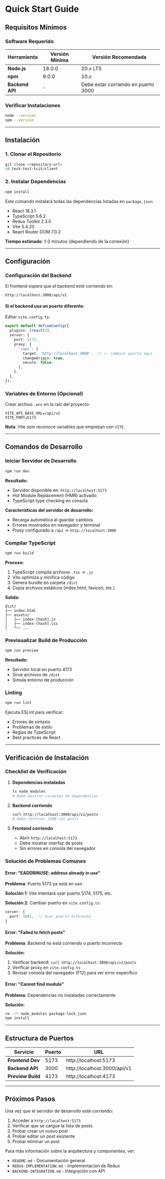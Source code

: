 # Quick Start Guide

## Requisitos Mínimos

### Software Requerido

| Herramienta | Versión Mínima | Versión Recomendada |
|-------------|----------------|---------------------|
| **Node.js** | 18.0.0 | 20.x LTS |
| **npm** | 9.0.0 | 10.x |
| **Backend API** | - | Debe estar corriendo en puerto 3000 |

### Verificar Instalaciones

```bash
node --version
npm --version
```

---

## Instalación

### 1. Clonar el Repositorio

```bash
git clone <repository-url>
cd tech-test-tcit/client
```

### 2. Instalar Dependencias

```bash
npm install
```

Este comando instalará todas las dependencias listadas en `package.json`:
- React 18.3.1
- TypeScript 5.6.2
- Redux Toolkit 2.3.0
- Vite 5.4.20
- React Router DOM 7.0.2

**Tiempo estimado**: 1-2 minutos (dependiendo de la conexión)

---

## Configuración

### Configuración del Backend

El frontend espera que el backend esté corriendo en:

```
http://localhost:3000/api/v1
```

#### Si el backend usa un puerto diferente:

Editar `vite.config.ts`:

```typescript
export default defineConfig({
  plugins: [react()],
  server: {
    port: 5173,
    proxy: {
      '/api': {
        target: 'http://localhost:3000',  // <- Cambiar puerto aquí
        changeOrigin: true,
        secure: false,
      },
    },
  },
});
```

### Variables de Entorno (Opcional)

Crear archivo `.env` en la raíz del proyecto:

```env
VITE_API_BASE_URL=/api/v1
VITE_PORT=5173
```

**Nota**: Vite solo reconoce variables que empiezan con `VITE_`

---

## Comandos de Desarrollo

### Iniciar Servidor de Desarrollo

```bash
npm run dev
```

**Resultado:**
- Servidor disponible en: `http://localhost:5173`
- Hot Module Replacement (HMR) activado
- TypeScript type checking en consola

**Características del servidor de desarrollo:**
- Recarga automática al guardar cambios
- Errores mostrados en navegador y terminal
- Proxy configurado a `/api` -> `http://localhost:3000`

### Compilar TypeScript

```bash
npm run build
```

**Proceso:**
1. TypeScript compila archivos `.tsx` -> `.js`
2. Vite optimiza y minifica código
3. Genera bundle en carpeta `/dist`
4. Copia archivos estáticos (index.html, favicon, etc.)

**Salida:**
```
dist/
├── index.html
├── assets/
│   ├── index-[hash].js
│   ├── index-[hash].css
│   └── ...
```

### Previsualizar Build de Producción

```bash
npm run preview
```

**Resultado:**
- Servidor local en puerto 4173
- Sirve archivos de `/dist`
- Simula entorno de producción

### Linting

```bash
npm run lint
```

Ejecuta ESLint para verificar:
- Errores de sintaxis
- Problemas de estilo
- Reglas de TypeScript
- Best practices de React

---

## Verificación de Instalación

### Checklist de Verificación

1. **Dependencias instaladas**
   ```bash
   ls node_modules
   # Debe mostrar carpetas de dependencias
   ```

2. **Backend corriendo**
   ```bash
   curl http://localhost:3000/api/v1/posts
   # Debe retornar JSON con posts
   ```

3. **Frontend corriendo**
   - Abrir `http://localhost:5173`
   - Debe mostrar interfaz de posts
   - Sin errores en consola del navegador

### Solución de Problemas Comunes

#### Error: "EADDRINUSE: address already in use"

**Problema**: Puerto 5173 ya está en uso

**Solución 1**: Vite intentará usar puerto 5174, 5175, etc.

**Solución 2**: Cambiar puerto en `vite.config.ts`:
```typescript
server: {
  port: 3001,  // Usar puerto diferente
}
```

#### Error: "Failed to fetch posts"

**Problema**: Backend no está corriendo o puerto incorrecto

**Solución**:
1. Verificar backend: `curl http://localhost:3000/api/v1/posts`
2. Verificar proxy en `vite.config.ts`
3. Revisar consola del navegador (F12) para ver error específico

#### Error: "Cannot find module"

**Problema**: Dependencias no instaladas correctamente

**Solución**:
```bash
rm -rf node_modules package-lock.json
npm install
```

---

## Estructura de Puertos

| Servicio | Puerto | URL |
|----------|--------|-----|
| **Frontend Dev** | 5173 | http://localhost:5173 |
| **Backend API** | 3000 | http://localhost:3000/api/v1 |
| **Preview Build** | 4173 | http://localhost:4173 |

---

## Próximos Pasos

Una vez que el servidor de desarrollo esté corriendo:

1. Acceder a `http://localhost:5173`
2. Verificar que se cargue la lista de posts
3. Probar crear un nuevo post
4. Probar editar un post existente
5. Probar eliminar un post

Para más información sobre la arquitectura y componentes, ver:
- `README.md` - Documentación general
- `REDUX-IMPLEMENTATION.md` - Implementación de Redux
- `BACKEND-INTEGRATION.md` - Integración con API

